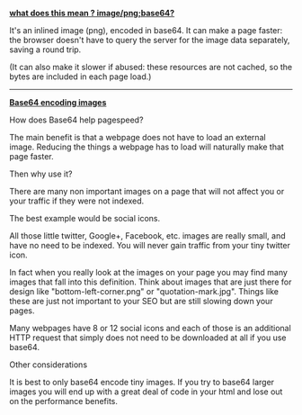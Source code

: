 **[what does this mean ? image/png;base64? ](https://stackoverflow.com/questions/5242319/what-does-this-mean-image-pngbase64)**

It's an inlined image (png), encoded in base64. It can make a page faster: the browser doesn't have to query the server for the image data separately, saving a round trip.

(It can also make it slower if abused: these resources are not cached, so the bytes are included in each page load.)

---

**[Base64 encoding images](https://varvy.com/pagespeed/base64-images.html)**

How does Base64 help pagespeed?

The main benefit is that a webpage does not have to load an external image. Reducing the things a webpage has to load will naturally make that page faster.

Then why use it?

There are many non important images on a page that will not affect you or your traffic if they were not indexed.

The best example would be social icons.

All those little twitter, Google+, Facebook, etc. images are really small, and have no need to be indexed. You will never gain traffic from your tiny twitter icon.

In fact when you really look at the images on your page you may find many images that fall into this definition. Think about images that are just there for design like "bottom-left-corner.png" or "quotation-mark.jpg". Things like these are just not important to your SEO but are still slowing down your pages.

Many webpages have 8 or 12 social icons and each of those is an additional HTTP request that simply does not need to be downloaded at all if you use base64.

Other considerations

It is best to only base64 encode tiny images. If you try to base64 larger images you will end up with a great deal of code in your html and lose out on the performance benefits.

